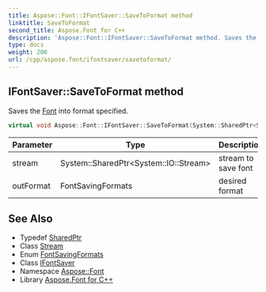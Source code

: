 ```yaml
---
title: Aspose::Font::IFontSaver::SaveToFormat method
linktitle: SaveToFormat
second_title: Aspose.Font for C++
description: 'Aspose::Font::IFontSaver::SaveToFormat method. Saves the Font into format specified in C++.'
type: docs
weight: 200
url: /cpp/aspose.font/ifontsaver/savetoformat/
---
```

## IFontSaver::SaveToFormat method


Saves the [Font](../../font/) into format specified.

```cpp
virtual void Aspose::Font::IFontSaver::SaveToFormat(System::SharedPtr<System::IO::Stream> stream, FontSavingFormats outFormat)=0
```


| Parameter | Type | Description |
| --- | --- | --- |
| stream | System::SharedPtr\<System::IO::Stream\> | stream to save font |
| outFormat | FontSavingFormats | desired format |

## See Also

* Typedef [SharedPtr](../../../system/sharedptr/)
* Class [Stream](../../../system.io/stream/)
* Enum [FontSavingFormats](../../fontsavingformats/)
* Class [IFontSaver](../)
* Namespace [Aspose::Font](../../)
* Library [Aspose.Font for C++](../../../)
